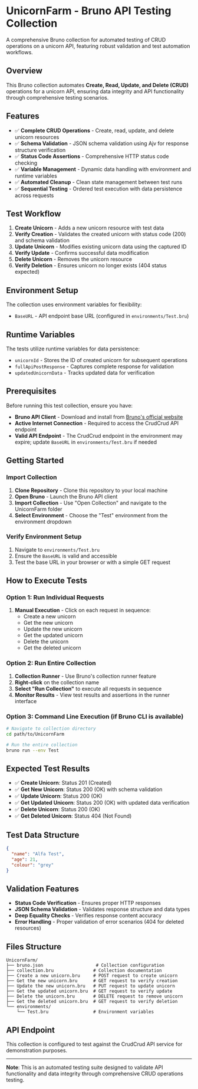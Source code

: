 # UnicornFarm - Bruno API Testing Collection

A comprehensive Bruno collection for automated testing of CRUD operations on a unicorn API, featuring robust validation and test automation workflows.

## Overview

This Bruno collection automates **Create, Read, Update, and Delete (CRUD)** operations for a unicorn API, ensuring data integrity and API functionality through comprehensive testing scenarios.

## Features

- ✅ **Complete CRUD Operations** - Create, read, update, and delete unicorn resources
- ✅ **Schema Validation** - JSON schema validation using Ajv for response structure verification
- ✅ **Status Code Assertions** - Comprehensive HTTP status code checking
- ✅ **Variable Management** - Dynamic data handling with environment and runtime variables
- ✅ **Automated Cleanup** - Clean state management between test runs
- ✅ **Sequential Testing** - Ordered test execution with data persistence across requests

## Test Workflow

1. **Create Unicorn** - Adds a new unicorn resource with test data
2. **Verify Creation** - Validates the created unicorn with status code (200) and schema validation
3. **Update Unicorn** - Modifies existing unicorn data using the captured ID
4. **Verify Update** - Confirms successful data modification
5. **Delete Unicorn** - Removes the unicorn resource
6. **Verify Deletion** - Ensures unicorn no longer exists (404 status expected)

## Environment Setup

The collection uses environment variables for flexibility:

- `BaseURL` - API endpoint base URL (configured in `environments/Test.bru`)

## Runtime Variables

The tests utilize runtime variables for data persistence:

- `unicornId` - Stores the ID of created unicorn for subsequent operations
- `fullApiPostResponse` - Captures complete response for validation
- `updatedUnicornData` - Tracks updated data for verification

## Prerequisites

Before running this test collection, ensure you have:

- **Bruno API Client** - Download and install from [Bruno's official website](https://www.usebruno.com/)
- **Active Internet Connection** - Required to access the CrudCrud API endpoint
- **Valid API Endpoint** - The CrudCrud endpoint in the environment may expire; update `BaseURL` in `environments/Test.bru` if needed

## Getting Started

### Import Collection
1. **Clone Repository** - Clone this repository to your local machine
2. **Open Bruno** - Launch the Bruno API client
3. **Import Collection** - Use "Open Collection" and navigate to the UnicornFarm folder
4. **Select Environment** - Choose the "Test" environment from the environment dropdown

### Verify Environment Setup
1. Navigate to `environments/Test.bru`
2. Ensure the `BaseURL` is valid and accessible
3. Test the base URL in your browser or with a simple GET request

## How to Execute Tests

### Option 1: Run Individual Requests
1. **Manual Execution** - Click on each request in sequence:
   - Create a new unicorn
   - Get the new unicorn
   - Update the new unicorn
   - Get the updated unicorn
   - Delete the unicorn
   - Get the deleted unicorn

### Option 2: Run Entire Collection
1. **Collection Runner** - Use Bruno's collection runner feature
2. **Right-click** on the collection name
3. **Select "Run Collection"** to execute all requests in sequence
4. **Monitor Results** - View test results and assertions in the runner interface

### Option 3: Command Line Execution (if Bruno CLI is available)
```bash
# Navigate to collection directory
cd path/to/UnicornFarm

# Run the entire collection
bruno run --env Test
```

## Expected Test Results

- ✅ **Create Unicorn**: Status 201 (Created)
- ✅ **Get New Unicorn**: Status 200 (OK) with schema validation
- ✅ **Update Unicorn**: Status 200 (OK) 
- ✅ **Get Updated Unicorn**: Status 200 (OK) with updated data verification
- ✅ **Delete Unicorn**: Status 200 (OK)
- ✅ **Get Deleted Unicorn**: Status 404 (Not Found)

## Test Data Structure

```json
{
  "name": "Alfa Test",
  "age": 21,
  "colour": "grey"
}
```

## Validation Features

- **Status Code Verification** - Ensures proper HTTP responses
- **JSON Schema Validation** - Validates response structure and data types
- **Deep Equality Checks** - Verifies response content accuracy
- **Error Handling** - Proper validation of error scenarios (404 for deleted resources)

## Files Structure

```
UnicornFarm/
├── bruno.json                    # Collection configuration
├── collection.bru               # Collection documentation
├── Create a new unicorn.bru     # POST request to create unicorn
├── Get the new unicorn.bru      # GET request to verify creation
├── Update the new unicorn.bru   # PUT request to update unicorn
├── Get the updated unicorn.bru  # GET request to verify update
├── Delete the unicorn.bru       # DELETE request to remove unicorn
├── Get the deleted unicorn.bru  # GET request to verify deletion
└── environments/
    └── Test.bru                 # Environment variables
```

## API Endpoint

This collection is configured to test against the CrudCrud API service for demonstration purposes.

---

**Note**: This is an automated testing suite designed to validate API functionality and data integrity through comprehensive CRUD operations testing.
